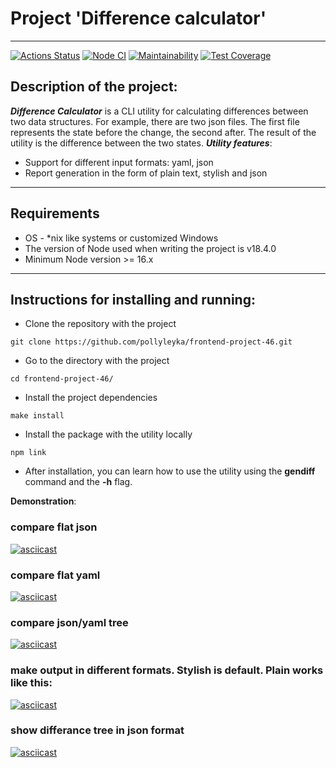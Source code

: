 # Project 'Difference calculator'
______
[![Actions Status](https://github.com/pollyleyka/frontend-project-46/workflows/hexlet-check/badge.svg)](https://github.com/pollyleyka/frontend-project-46/actions)
[![Node CI](https://github.com/pollyleyka/frontend-project-46/actions/workflows/node-js.yml/badge.svg)](https://github.com/pollyleyka/frontend-project-46/actions/workflows/node-js.yml)
[![Maintainability](https://api.codeclimate.com/v1/badges/cd0baada2efa7fd8d25b/maintainability)](https://codeclimate.com/github/pollyleyka/frontend-project-46/maintainability)
[![Test Coverage](https://api.codeclimate.com/v1/badges/cd0baada2efa7fd8d25b/test_coverage)](https://codeclimate.com/github/pollyleyka/frontend-project-46/test_coverage)
## Description of the project:
_**Difference Calculator**_ is a CLI utility for calculating differences between two data structures.
For example, there are two json files. The first file represents the state before the change, the second after. The result of the utility is the difference between the two states.
**_Utility features_**:
- Support for different input formats: yaml, json
- Report generation in the form of plain text, stylish and json
_____
## Requirements
- OS - *nix like systems or customized Windows
- The version of Node used when writing the project is v18.4.0
- Minimum Node version >= 16.x
_____
## Instructions for installing and running:
- Clone the repository with the project
```
git clone https://github.com/pollyleyka/frontend-project-46.git
```
- Go to the directory with the project
```
cd frontend-project-46/
```
- Install the project dependencies 
```
make install
```
- Install the package with the utility locally
```
npm link
```
- After installation, you can learn how to use the utility using the **gendiff** command and the **-h** flag.

**Demonstration**:

### compare flat json

[![asciicast](https://asciinema.org/a/540886.svg)](https://asciinema.org/a/540886)

### compare flat yaml

[![asciicast](https://asciinema.org/a/543159.svg)](https://asciinema.org/a/543159)

### compare json/yaml tree

[![asciicast](https://asciinema.org/a/545401.svg)](https://asciinema.org/a/545401)

### make output in different formats. Stylish is default. Plain works like this:

[![asciicast](https://asciinema.org/a/546074.svg)](https://asciinema.org/a/546074)

### show differance tree in json format

[![asciicast](https://asciinema.org/a/546147.svg)](https://asciinema.org/a/546147)

